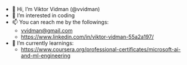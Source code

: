 - 👋 Hi, I’m Viktor Vidman (@vvidman)
- 👀 I’m interested in coding
- 📫 You can reach me by the followings:
  - vvidman@gmail.com
  - https://www.linkedin.com/in/viktor-vidman-55a2a197/
- 🌱 I’m currently learnings:
  - https://www.coursera.org/professional-certificates/microsoft-ai-and-ml-engineering
